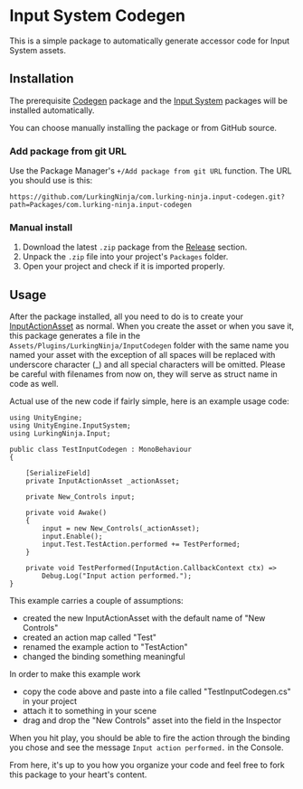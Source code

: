 # Input System Codegen
This is a simple package to automatically generate accessor code for Input System assets.
## Installation
The prerequisite [Codegen](https://github.com/LurkingNinja/com.lurking-ninja.codegen) package and the [Input System](https://docs.unity3d.com/Packages/com.unity.inputsystem@1.7/manual/index.html) packages will be installed automatically.

You can choose manually installing the package or from GitHub source.
### Add package from git URL
Use the Package Manager's ```+/Add package from git URL``` function.
The URL you should use is this:
```
https://github.com/LurkingNinja/com.lurking-ninja.input-codegen.git?path=Packages/com.lurking-ninja.input-codegen
```
### Manual install
1. Download the latest ```.zip``` package from the [Release](https://github.com/LurkingNinja/com.lurking-ninja.input-codegen/releases) section.
2. Unpack the ```.zip``` file into your project's ```Packages``` folder.
3. Open your project and check if it is imported properly.
## Usage
After the package installed, all you need to do is to create your [InputActionAsset](https://docs.unity3d.com/Packages/com.unity.inputsystem@1.7/manual/ActionAssets.html) as normal.
When you create the asset or when you save it, this package generates a file in the ```Assets/Plugins/LurkingNinja/InputCodegen``` folder with the same name you named your asset with the exception of all spaces will be replaced with underscore character (_) and all special characters will be omitted. Please be careful with filenames from now on, they will serve as struct name in code as well.

Actual use of the new code if fairly simple, here is an example usage code:

```CSharp
using UnityEngine;
using UnityEngine.InputSystem;
using LurkingNinja.Input;

public class TestInputCodegen : MonoBehaviour
{

    [SerializeField]
    private InputActionAsset _actionAsset;
    
    private New_Controls input;
    
    private void Awake()
    {
        input = new New_Controls(_actionAsset);
        input.Enable();
        input.Test.TestAction.performed += TestPerformed;
    }

    private void TestPerformed(InputAction.CallbackContext ctx) =>
        Debug.Log("Input action performed.");
}
```
This example carries a couple of assumptions:
- created the new InputActionAsset with the default name of "New Controls"
- created an action map called "Test"
- renamed the example action to "TestAction"
- changed the binding something meaningful

In order to make this example work
- copy the code above and paste into a file called "TestInputCodegen.cs" in your project
- attach it to something in your scene
- drag and drop the "New Controls" asset into the field in the Inspector

When you hit play, you should be able to fire the action through the binding you chose and see the message ```Input action performed.``` in the Console. 

From here, it's up to you how you organize your code and feel free to fork this package to your heart's content.